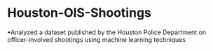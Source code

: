 # Houston-OIS-Shootings
•Analyzed a dataset published by the Houston Police Department on officer-involved shootings using machine learning techniques
